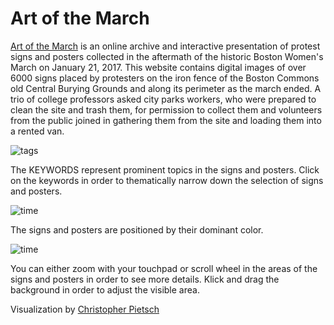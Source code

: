 # Art of the March

[Art of the March](http://artofthemarch.boston/) is an online archive and interactive presentation of protest signs and posters collected in the aftermath of the historic Boston Women's March on January 21, 2017. This website contains digital images of over 6000 signs placed by protesters on the iron fence of the Boston Commons old Central Burying Grounds and along its perimeter as the march ended. A trio of college professors asked city parks workers, who were prepared to clean the site and trash them, for permission to collect them and volunteers from the public joined in gathering them from the site and loading them into a rented van.

![tags](img/infobar_tags_b.svg)

The KEYWORDS represent prominent topics in the signs and posters. Click on the keywords in order to thematically narrow down the selection of signs and posters.

![time](img/infobar_time_b.svg)

The signs and posters are positioned by their dominant color.

![time](img/infobar_scroll_b.svg)

You can either zoom with your touchpad or scroll wheel in the areas of the signs and posters in order to see more details. Klick and drag the background in order to adjust the visible area.

Visualization by [Christopher Pietsch](https://www.chrispie.com)